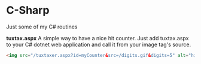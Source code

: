 # C-Sharp
Just some of my C# routines


**tuxtax.aspx**
A simple way to have a nice hit counter.
Just add tuxtax.aspx to your C# dotnet web application and call it from your image tag's source.
```html
<img src="/tuxtaxer.aspx?id=myCounter&src=/digits.gif&digits=5" alt="hit-counter" class="counter">```
